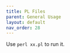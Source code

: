 ```yaml
---
title: PL Files
parent: General Usage
layout: default
nav_order: 28
---
```


Use `perl xx.pl` to run it.